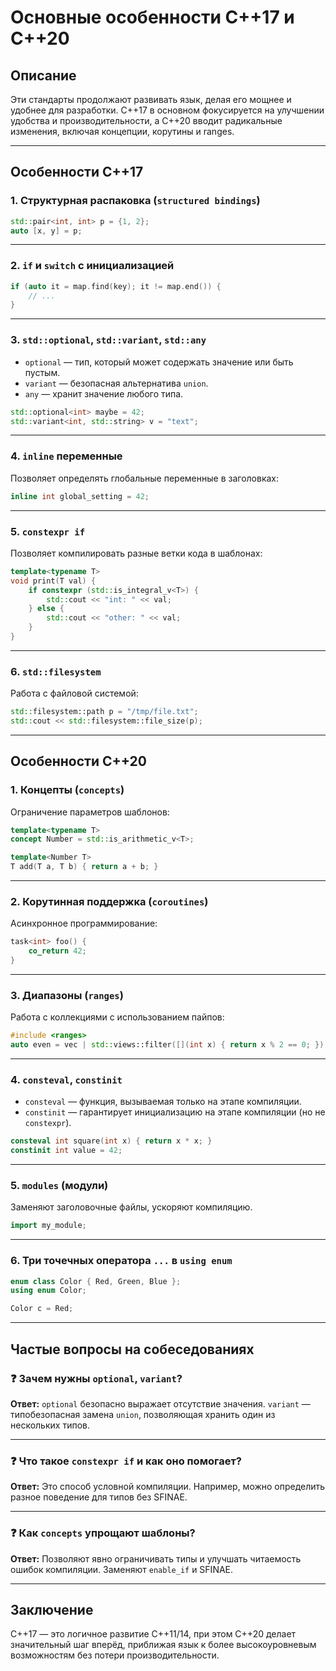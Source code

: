 # Основные особенности C++17 и C++20

## Описание

Эти стандарты продолжают развивать язык, делая его мощнее и удобнее для разработки. C++17 в основном фокусируется на улучшении удобства и производительности, а C++20 вводит радикальные изменения, включая концепции, корутины и ranges.

---

## Особенности C++17

### 1. Структурная распаковка (`structured bindings`)

```cpp
std::pair<int, int> p = {1, 2};
auto [x, y] = p;
```

---

### 2. `if` и `switch` с инициализацией

```cpp
if (auto it = map.find(key); it != map.end()) {
    // ...
}
```

---

### 3. `std::optional`, `std::variant`, `std::any`

- `optional` — тип, который может содержать значение или быть пустым.
- `variant` — безопасная альтернатива `union`.
- `any` — хранит значение любого типа.

```cpp
std::optional<int> maybe = 42;
std::variant<int, std::string> v = "text";
```

---

### 4. `inline` переменные

Позволяет определять глобальные переменные в заголовках:

```cpp
inline int global_setting = 42;
```

---

### 5. `constexpr if`

Позволяет компилировать разные ветки кода в шаблонах:

```cpp
template<typename T>
void print(T val) {
    if constexpr (std::is_integral_v<T>) {
        std::cout << "int: " << val;
    } else {
        std::cout << "other: " << val;
    }
}
```

---

### 6. `std::filesystem`

Работа с файловой системой:

```cpp
std::filesystem::path p = "/tmp/file.txt";
std::cout << std::filesystem::file_size(p);
```

---

## Особенности C++20

### 1. Концепты (`concepts`)

Ограничение параметров шаблонов:

```cpp
template<typename T>
concept Number = std::is_arithmetic_v<T>;

template<Number T>
T add(T a, T b) { return a + b; }
```

---

### 2. Корутинная поддержка (`coroutines`)

Асинхронное программирование:

```cpp
task<int> foo() {
    co_return 42;
}
```

---

### 3. Диапазоны (`ranges`)

Работа с коллекциями с использованием пайпов:

```cpp
#include <ranges>
auto even = vec | std::views::filter([](int x) { return x % 2 == 0; });
```

---

### 4. `consteval`, `constinit`

- `consteval` — функция, вызываемая только на этапе компиляции.
- `constinit` — гарантирует инициализацию на этапе компиляции (но не `constexpr`).

```cpp
consteval int square(int x) { return x * x; }
constinit int value = 42;
```

---

### 5. `modules` (модули)

Заменяют заголовочные файлы, ускоряют компиляцию.

```cpp
import my_module;
```

---

### 6. Три точечных оператора `...` в `using enum`

```cpp
enum class Color { Red, Green, Blue };
using enum Color;

Color c = Red;
```

---

## Частые вопросы на собеседованиях

### ❓ Зачем нужны `optional`, `variant`?

**Ответ:** `optional` безопасно выражает отсутствие значения. `variant` — типобезопасная замена `union`, позволяющая хранить один из нескольких типов.

---

### ❓ Что такое `constexpr if` и как оно помогает?

**Ответ:** Это способ условной компиляции. Например, можно определить разное поведение для типов без SFINAE.

---

### ❓ Как `concepts` упрощают шаблоны?

**Ответ:** Позволяют явно ограничивать типы и улучшать читаемость ошибок компиляции. Заменяют `enable_if` и SFINAE.

---

## Заключение

C++17 — это логичное развитие C++11/14, при этом C++20 делает значительный шаг вперёд, приближая язык к более высокоуровневым возможностям без потери производительности.

